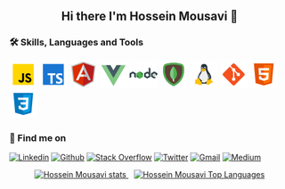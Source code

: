 <h2 align="center">Hi there I'm Hossein Mousavi 👋
<!--   <img src="./assets/wave.gif" width="27px" alt="wave"> -->
</h2>


<!--
**hossein13m/hossein13m** is a ✨ _special_ ✨ repository because its `README.md` (this file) appears on your GitHub profile.

Here are some ideas to get you started:

- 🔭 I’m currently working on ...
- 🌱 I’m currently learning ...
- 👯 I’m looking to collaborate on ...
- 🤔 I’m looking for help with ...
- 💬 Ask me about ...
- 📫 How to reach me: ...
- 😄 Pronouns: ...
- ⚡ Fun fact: ...
-->

<!-- <div align="center">
  <img src="./assets/terminal.gif"/>
</div> -->


<h3>🛠 Skills, Languages and Tools</h3>
  <div>
    <img src="./assets/javascript.png" alt="js"/>
    <img src="./assets/typescript.png" alt="ts"/>
    <img src="./assets/angular.png" alt="angular"/>
    <img src="./assets/vue-js.png" alt="vue"/>
    <img src="./assets/nodejs.png" alt="nodejs"/>
    <img src="./assets/mongodb.png" alt="mongodb"/>
    <img src="./assets/linux.png" alt="linux"/>
    <img src="./assets/git.png" alt="git"/>
    <img src="./assets/html-5.png" alt="html"/>
    <img src="./assets/css3.png" alt="css"/>
<!--  image credit: https://icons8.com/  -->
  </div>

<h3>🔎 Find me on</h3>

[![Linkedin](https://img.shields.io/badge/LinkedIn-0077B5?style=for-the-badge&logo=linkedin&logoColor=white)](https://www.linkedin.com/in/hossein13m/)
[![Github](https://img.shields.io/badge/GitHub-100000?style=for-the-badge&logo=github&logoColor=white)](https://github.com/hossein13m/)
[![Stack Overflow](https://img.shields.io/badge/Stack_Overflow-D64A17?style=for-the-badge&logo=stack-overflow&logoColor=white)](https://stackoverflow.com/users/10341207/hossein-mousavi)
[![Twitter](https://img.shields.io/badge/Twitter-1DA1F2?style=for-the-badge&logo=twitter&logoColor=white)](https://twitter.com/hossein13m/)
[![Gmail](https://img.shields.io/badge/Gmail-D14836?style=for-the-badge&logo=gmail&logoColor=white)](mailto:dev.hosseinmousavi@gmail.com)
[![Medium](https://img.shields.io/badge/Medium-100000?style=for-the-badge&logo=medium&logoColor=white)](https://medium.com/@hossein13m)

<div align="center" >
    <a style="margin: 5px" alt="Hossein Mousavi" href="https://hmousavi.dev/">
        <img height="170px" src="https://github-readme-stats.vercel.app/api?username=hossein13m&show_icons=true&theme=nord" alt="Hossein Mousavi stats"/>
    </a>
    <a style="margin: 5px" alt="Hossein Mousavi" href="https://hmousavi.dev/">
        <img height="170px" src="https://github-readme-stats.vercel.app/api/top-langs/?username=hossein13m&show_icons=true&theme=nord&langs_count=4" alt="Hossein Mousavi Top Languages"/>
    </a>
</div>

<!-- <p align="left"> <img src="https://komarev.com/ghpvc/?username=hossein13m" alt="hossein mousavi" /> </p> -->
